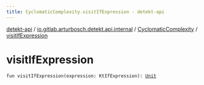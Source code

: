 ```yaml
---
title: CyclomaticComplexity.visitIfExpression - detekt-api
---
```


[detekt-api](../../index.html) / [io.gitlab.arturbosch.detekt.api.internal](../index.html) / [CyclomaticComplexity](index.html) / [visitIfExpression](./visit-if-expression.html)

# visitIfExpression

`fun visitIfExpression(expression: KtIfExpression): `[`Unit`](https://kotlinlang.org/api/latest/jvm/stdlib/kotlin/-unit/index.html)